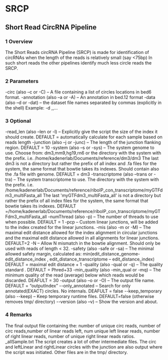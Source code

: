 # SRCP
## Short Read CircRNA Pipeline

### 1 Overview
The Short Reads circRNA Pipeline (SRCP) is made for identification of circRNAs when the length
of the reads is relatively small (say <75bp)
In such short reads the other pipelines identify much less circle reads the SRCP.

### 2 Parameters
-circ (also –c or -C) – A file containing a list of circles locations in bed6 format.
-annotation (also –a or -A) – An annotation in bed.12 format
<chr><locA><locB><name><reads><strand><cdsStart><cdEnd><numExons><exon starts><exon ends>
-data (also –d or -dat) – the dataset file names separated by commas (explicitly in the shell)
Example: -d <file1>,<file2>,...<fileN>

### 3 Optional
-read_len (also –len or -l) – Explicitly give the script the size of the index it should create.
DEFAULT = automatically calculate for each sample based on reads length
-junction (also –j or -junc) – The length of the junction flanking region. DEFAULT = 10
-system (also –s or -sys) – The system genome to use. Choose from: dm3,mm9,hg19,rn6 or
the directory with the system with the prefix. i.e. /home/kadenerlab/Documents/reference/dm3/dm3
The last dm3 is not a directory but rather the prefix of all index and .fa files for the system, the same format that bowtie takes its indexes. Should contain also the .fa file with genome. DEFAULT = dm3
-transcriptome (also –trans or -tra) – The system transcriptome to use.
The directory with the system with the prefix. i.e. /home/kadenerlab/Documents/reference/riboIP_con_transcriptome/myGTFdm3_multiFasta_all
The last 'myGTFdm3_multiFasta_all' is not a directory but rather the prefix of all index files for the system, the same format that bowtie takes its indexes.
DEFAULT =/home/kadenerlab/Documents/reference/riboIP_con_transcriptome/myGTFdm3_multiFasta_all
-numThread (also -p) – The number of threads to use when possible. DEFAULT = 1
-pcp – Custom linear junctions, will be added to the index created for the linear junctions.
-mis (also -m or -M) – The maximal edit distance allowed for the index alignment in circular junctions and the maximal edit distance allowed in all alignments for linear junctions. DEFAULT=2
-N – Allow N mismatch in the bowtie alignment. Should only be used with reads of length < 32.
-safety (also -safe or -sa) – The minimal allowed safety margin, calculated as:
min(edit_distance_genome-edit_distance_index , edit_distance_transcriptome – edit_distance_index)
DEFAULT = maximal edit distance + 1
-quality (also -qual or -q) – The quality standard . DEFAULT = Phred+33
-min_quality (also -min_qual or -mq) – The minimum quality of the read (average) below which reads would be discarded. DEAFULT = 30
-output (also –o or -O) – The output file name. DEFAULT = “outputIndex”
--only_annotated – Search for only annotated(EXACT) circles. No internals. DEAFULT = false
--keep_temporary (also --keep) – Keep temporary runtime files. DEFAULT=false
(otherwise removes tmp/ directory)
--version (also –v) – Show the version and about.

### 4 Remarks
The final output file containing the: number of unique circ reads, number of circ reads,number of linear reads left, num unique left linear reads, number of right linear reads, number of unique right linear reads ratios.
<output filename>_allSample.txt
The script creates a lot of other intermediate files. The circ and leftLinear and rightLinear circles with the junction are also output where the script was initiated. Other files are in the tmp/ directory.

